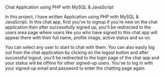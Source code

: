 Chat Application using PHP with MySQL & JavaScript

In this project, I have written Application using PHP with MySQL & JavaScript.
In this chat app, first you've to signup if you're new on the chat application then after successfully signed up,
you'll be redirected to the users area page where users like you who have signed to this chat app will appear there with their full name,
profile image, active status and so on. 

You can select any user to start to chat with them.
You can also easily log out from the chat application by clicking on the logout button and after successful logout,
you'll be redirected to the login page of the chat app and your status will be offline for other signed-up users. 
You've to log in with your signed-up email and password to enter the chatting page again.
